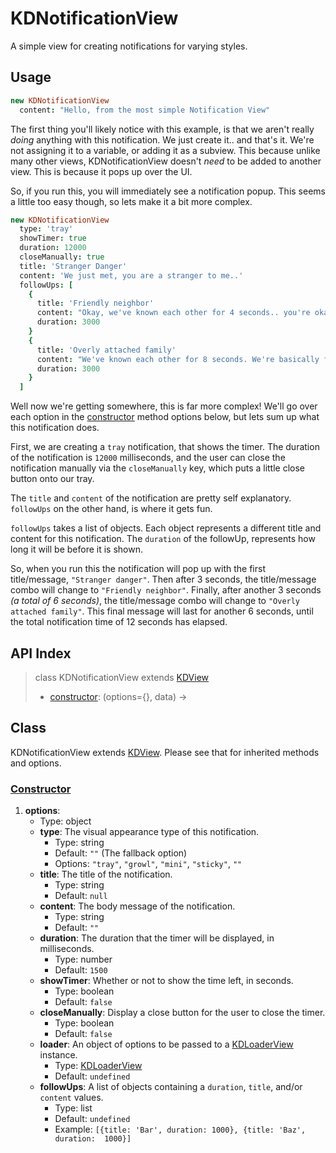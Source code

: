 
# KDNotificationView

A simple view for creating notifications for varying styles.

## Usage

```coffee
new KDNotificationView
  content: "Hello, from the most simple Notification View"
```

The first thing you'll likely notice with this example, is that we aren't 
really *doing* anything with this notification. We just create it.. and that's 
it. We're not assigning it to a variable, or adding it as a subview. This 
because unlike many other views, KDNotificationView doesn't *need* to be added 
to another view.  This is because it pops up over the UI.

So, if you run this, you will immediately see a notification popup. This seems 
a little too easy though, so lets make it a bit more complex.

```coffee
new KDNotificationView
  type: 'tray'
  showTimer: true
  duration: 12000
  closeManually: true
  title: 'Stranger Danger'
  content: 'We just met, you are a stranger to me..'
  followUps: [
    {
      title: 'Friendly neighbor'
      content: "Okay, we've known each other for 4 seconds.. you're okay."
      duration: 3000
    }
    {
      title: 'Overly attached family'
      content: "We've known each other for 8 seconds. We're basically family!"
      duration: 3000
    }
  ]
```

Well now we're getting somewhere, this is far more complex! We'll go over each 
option in the [constructor](#constructor) method options below, but lets sum up 
what this notification does.

First, we are creating a `tray` notification, that shows the timer. The 
duration of the notification is `12000` milliseconds, and the user can close 
the notification manually via the `closeManually` key, which puts a little 
close button onto our tray.

The `title` and `content` of the notification are pretty self explanatory.  
`followUps` on the other hand, is where it gets fun.

`followUps` takes a list of objects. Each object represents a different title 
and content for this notification. The `duration` of the followUp, represents 
how long it will be before it is shown.

So, when you run this the notification will pop up with the first 
title/message, `"Stranger danger"`. Then after 3 seconds, the title/message 
combo will change to `"Friendly neighbor"`. Finally, after another 3 seconds 
*(a total of 6 seconds)*, the title/message combo will change to `"Overly 
attached family"`. This final message will last for another 6 seconds, until 
the total notification time of 12 seconds has elapsed.

## API Index

> class KDNotificationView extends [KDView][kdview]
> - [constructor](#constructor): (options={}, data) ->

## Class

KDNotificationView extends [KDView][kdview]. Please see that for inherited 
methods and options.

### [Constructor](https://github.com/koding/kd/blob/master/src/components/notifications/notificationview.coffee#L5)

1. **options**:
    - Type: object
    - **type**: The visual appearance type of this notification.
      - Type: string
      - Default: `""` (The fallback option)
      - Options: `"tray"`, `"growl"`, `"mini"`, `"sticky"`, `""`
    - **title**: The title of the notification.
      - Type: string
      - Default: `null`
    - **content**: The body message of the notification.
      - Type: string
      - Default: `""`
    - **duration**: The duration that the timer will be displayed, in 
      milliseconds.
      - Type: number
      - Default: `1500`
    - **showTimer**: Whether or not to show the time left, in seconds.
      - Type: boolean
      - Default: `false`
    - **closeManually**: Display a close button for the user to close the 
      timer.
      - Type: boolean
      - Default: `false`
    - **loader**: An object of options to be passed to a 
      [KDLoaderView][kdloaderview] instance.
      - Type: [KDLoaderView][kdloaderview]
      - Default: `undefined`
    - **followUps**: A list of objects containing a `duration`, `title`, and/or 
      `content` values.
      - Type: list
      - Default: `undefined`
      - Example: `[{title: 'Bar', duration: 1000}, {title: 'Baz', duration: 
        1000}]`




[kdview]: ./kdview.md
[kdloaderview]: ./kdloaderview.md
